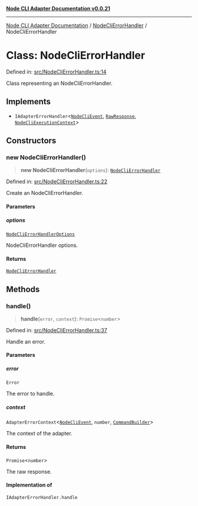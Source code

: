 [**Node CLI Adapter Documentation v0.0.21**](../../README.md)

***

[Node CLI Adapter Documentation](../../modules.md) / [NodeCliErrorHandler](../README.md) / NodeCliErrorHandler

# Class: NodeCliErrorHandler

Defined in: [src/NodeCliErrorHandler.ts:14](https://github.com/stonemjs/node-cli-adapter/blob/ef52e5bf0dd08467e3b24c3d05bfc766eee30472/src/NodeCliErrorHandler.ts#L14)

Class representing an NodeCliErrorHandler.

## Implements

- `IAdapterErrorHandler`\<[`NodeCliEvent`](../../declarations/interfaces/NodeCliEvent.md), [`RawResponse`](../../declarations/type-aliases/RawResponse.md), [`NodeCliExecutionContext`](../../declarations/type-aliases/NodeCliExecutionContext.md)\>

## Constructors

### new NodeCliErrorHandler()

> **new NodeCliErrorHandler**(`options`): [`NodeCliErrorHandler`](NodeCliErrorHandler.md)

Defined in: [src/NodeCliErrorHandler.ts:22](https://github.com/stonemjs/node-cli-adapter/blob/ef52e5bf0dd08467e3b24c3d05bfc766eee30472/src/NodeCliErrorHandler.ts#L22)

Create an NodeCliErrorHandler.

#### Parameters

##### options

[`NodeCliErrorHandlerOptions`](../interfaces/NodeCliErrorHandlerOptions.md)

NodeCliErrorHandler options.

#### Returns

[`NodeCliErrorHandler`](NodeCliErrorHandler.md)

## Methods

### handle()

> **handle**(`error`, `context`): `Promise`\<`number`\>

Defined in: [src/NodeCliErrorHandler.ts:37](https://github.com/stonemjs/node-cli-adapter/blob/ef52e5bf0dd08467e3b24c3d05bfc766eee30472/src/NodeCliErrorHandler.ts#L37)

Handle an error.

#### Parameters

##### error

`Error`

The error to handle.

##### context

`AdapterErrorContext`\<[`NodeCliEvent`](../../declarations/interfaces/NodeCliEvent.md), `number`, [`CommandBuilder`](../../declarations/type-aliases/CommandBuilder.md)\>

The context of the adapter.

#### Returns

`Promise`\<`number`\>

The raw response.

#### Implementation of

`IAdapterErrorHandler.handle`
